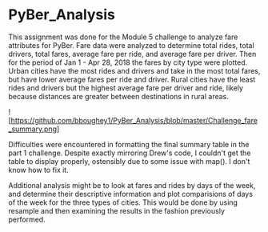 # PyBer_Analysis

This assignment was done for the Module 5 challenge to analyze fare attributes for PyBer.  Fare data were analyzed to determine total rides, total drivers, total fares, average fare per ride, and average fare per driver.  Then for the period of Jan 1 - Apr 28, 2018 the fares by city type were plotted.  Urban cities have the most rides and drivers and take in the most total fares, but have lower average fares per ride and driver.  Rural cities have the least rides and drivers but the highest average fare per driver and ride, likely because distances are greater between destinations in rural areas.  

![https://github.com/bboughey1/PyBer_Analysis/blob/master/Challenge_fare_summary.png]

Difficulties were encountered in formatting the final summary table in the part 1 challenge.  Despite exactly mirroring Drew's code, I couldn't get the table to display properly, ostensibly due to some issue with map().  I don't know how to fix it.

Additional analysis might be to look at fares and rides by days of the week, and determine their descriptive information and plot comparisions of days of the week for the three types of cities.  This would be done by using resample and then examining the results in the fashion previously performed.  
